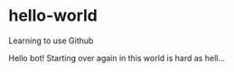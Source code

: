 # hello-world
Learning to use Github

Hello bot!
Starting over again in this world is hard as hell...
